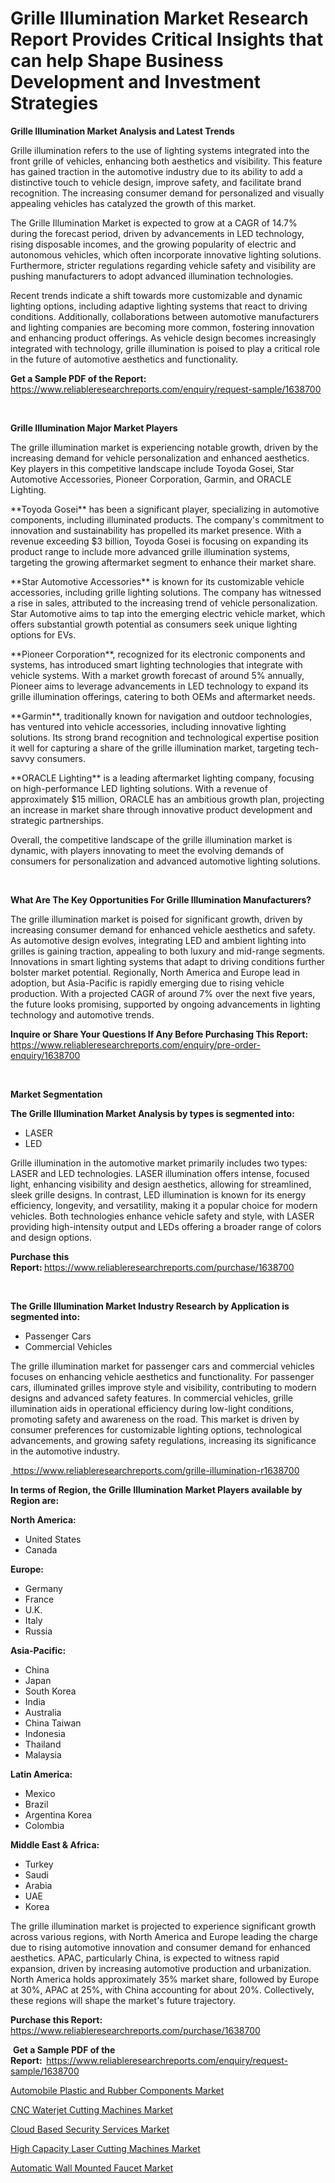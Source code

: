 <p><h1>Grille Illumination Market Research Report Provides Critical Insights that can help Shape Business Development and Investment Strategies</h1></p><p><strong>Grille Illumination Market Analysis and Latest Trends</strong></p>
<p><p>Grille illumination refers to the use of lighting systems integrated into the front grille of vehicles, enhancing both aesthetics and visibility. This feature has gained traction in the automotive industry due to its ability to add a distinctive touch to vehicle design, improve safety, and facilitate brand recognition. The increasing consumer demand for personalized and visually appealing vehicles has catalyzed the growth of this market.</p><p>The Grille Illumination Market is expected to grow at a CAGR of 14.7% during the forecast period, driven by advancements in LED technology, rising disposable incomes, and the growing popularity of electric and autonomous vehicles, which often incorporate innovative lighting solutions. Furthermore, stricter regulations regarding vehicle safety and visibility are pushing manufacturers to adopt advanced illumination technologies. </p><p>Recent trends indicate a shift towards more customizable and dynamic lighting options, including adaptive lighting systems that react to driving conditions. Additionally, collaborations between automotive manufacturers and lighting companies are becoming more common, fostering innovation and enhancing product offerings. As vehicle design becomes increasingly integrated with technology, grille illumination is poised to play a critical role in the future of automotive aesthetics and functionality.</p></p>
<p><strong>Get a Sample PDF of the Report:&nbsp;</strong> <a href="https://www.reliableresearchreports.com/enquiry/request-sample/1638700?utm_campaign=10&utm_medium=2&utm_source=Github&utm_content=ia&utm_term=25092024&utm_id=grille-illumination">https://www.reliableresearchreports.com/enquiry/request-sample/1638700</a></p>
<p>&nbsp;</p>
<p><strong>Grille Illumination Major Market Players</strong></p>
<p><p>The grille illumination market is experiencing notable growth, driven by the increasing demand for vehicle personalization and enhanced aesthetics. Key players in this competitive landscape include Toyoda Gosei, Star Automotive Accessories, Pioneer Corporation, Garmin, and ORACLE Lighting.</p><p>**Toyoda Gosei** has been a significant player, specializing in automotive components, including illuminated products. The company's commitment to innovation and sustainability has propelled its market presence. With a revenue exceeding $3 billion, Toyoda Gosei is focusing on expanding its product range to include more advanced grille illumination systems, targeting the growing aftermarket segment to enhance their market share.</p><p>**Star Automotive Accessories** is known for its customizable vehicle accessories, including grille lighting solutions. The company has witnessed a rise in sales, attributed to the increasing trend of vehicle personalization. Star Automotive aims to tap into the emerging electric vehicle market, which offers substantial growth potential as consumers seek unique lighting options for EVs. </p><p>**Pioneer Corporation**, recognized for its electronic components and systems, has introduced smart lighting technologies that integrate with vehicle systems. With a market growth forecast of around 5% annually, Pioneer aims to leverage advancements in LED technology to expand its grille illumination offerings, catering to both OEMs and aftermarket needs.</p><p>**Garmin**, traditionally known for navigation and outdoor technologies, has ventured into vehicle accessories, including innovative lighting solutions. Its strong brand recognition and technological expertise position it well for capturing a share of the grille illumination market, targeting tech-savvy consumers.</p><p>**ORACLE Lighting** is a leading aftermarket lighting company, focusing on high-performance LED lighting solutions. With a revenue of approximately $15 million, ORACLE has an ambitious growth plan, projecting an increase in market share through innovative product development and strategic partnerships.</p><p>Overall, the competitive landscape of the grille illumination market is dynamic, with players innovating to meet the evolving demands of consumers for personalization and advanced automotive lighting solutions.</p></p>
<p>&nbsp;</p>
<p><strong>What Are The Key Opportunities For Grille Illumination Manufacturers?</strong></p>
<p><p>The grille illumination market is poised for significant growth, driven by increasing consumer demand for enhanced vehicle aesthetics and safety. As automotive design evolves, integrating LED and ambient lighting into grilles is gaining traction, appealing to both luxury and mid-range segments. Innovations in smart lighting systems that adapt to driving conditions further bolster market potential. Regionally, North America and Europe lead in adoption, but Asia-Pacific is rapidly emerging due to rising vehicle production. With a projected CAGR of around 7% over the next five years, the future looks promising, supported by ongoing advancements in lighting technology and automotive trends.</p></p>
<p><strong>Inquire or Share Your Questions If Any Before Purchasing This Report:</strong> <a href="https://www.reliableresearchreports.com/enquiry/pre-order-enquiry/1638700?utm_campaign=10&utm_medium=2&utm_source=Github&utm_content=ia&utm_term=25092024&utm_id=grille-illumination">https://www.reliableresearchreports.com/enquiry/pre-order-enquiry/1638700</a></p>
<p>&nbsp;</p>
<p><strong>Market Segmentation</strong></p>
<p><strong>The Grille Illumination Market Analysis by types is segmented into:</strong></p>
<p><ul><li>LASER</li><li>LED</li></ul></p>
<p><p>Grille illumination in the automotive market primarily includes two types: LASER and LED technologies. LASER illumination offers intense, focused light, enhancing visibility and design aesthetics, allowing for streamlined, sleek grille designs. In contrast, LED illumination is known for its energy efficiency, longevity, and versatility, making it a popular choice for modern vehicles. Both technologies enhance vehicle safety and style, with LASER providing high-intensity output and LEDs offering a broader range of colors and design options.</p></p>
<p><strong>Purchase this Report:&nbsp;</strong><a href="https://www.reliableresearchreports.com/purchase/1638700?utm_campaign=10&utm_medium=2&utm_source=Github&utm_content=ia&utm_term=25092024&utm_id=grille-illumination">https://www.reliableresearchreports.com/purchase/1638700</a></p>
<p>&nbsp;</p>
<p><strong>The Grille Illumination Market Industry Research by Application is segmented into:</strong></p>
<p><ul><li>Passenger Cars</li><li>Commercial Vehicles</li></ul></p>
<p><p>The grille illumination market for passenger cars and commercial vehicles focuses on enhancing vehicle aesthetics and functionality. For passenger cars, illuminated grilles improve style and visibility, contributing to modern designs and advanced safety features. In commercial vehicles, grille illumination aids in operational efficiency during low-light conditions, promoting safety and awareness on the road. This market is driven by consumer preferences for customizable lighting options, technological advancements, and growing safety regulations, increasing its significance in the automotive industry.</p></p>
<p><a href="https://www.reliableresearchreports.com/grille-illumination-r1638700?utm_campaign=10&utm_medium=2&utm_source=Github&utm_content=ia&utm_term=25092024&utm_id=grille-illumination">&nbsp;https://www.reliableresearchreports.com/grille-illumination-r1638700</a></p>
<p><strong>In terms of Region, the Grille Illumination Market Players available by Region are:</strong></p>
<p>
    <p> <strong> North America: </strong>
        <ul>
            <li>United States</li>
            <li>Canada</li>
        </ul>
        </p> 
    <p> <strong> Europe: </strong>
        <ul>
            <li>Germany</li>
            <li>France</li>
            <li>U.K.</li>
            <li>Italy</li>
            <li>Russia</li>
        </ul>
        </p> 
    <p> <strong> Asia-Pacific: </strong>
        <ul>
            <li>China</li>
            <li>Japan</li>
            <li>South Korea</li>
            <li>India</li>
            <li>Australia</li>
            <li>China Taiwan</li>
            <li>Indonesia</li>
            <li>Thailand</li>
            <li>Malaysia</li>
        </ul>
        </p> 
    <p> <strong> Latin America: </strong>
        <ul>
            <li>Mexico</li>
            <li>Brazil</li>
            <li>Argentina Korea</li>
            <li>Colombia</li>
        </ul>
        </p> 
    <p> <strong> Middle East & Africa: </strong>
        <ul>
            <li>Turkey</li>
            <li>Saudi</li>
            <li>Arabia</li>
            <li>UAE</li>
            <li>Korea</li>
        </ul>
    </p>
    </p>
<p><p>The grille illumination market is projected to experience significant growth across various regions, with North America and Europe leading the charge due to rising automotive innovation and consumer demand for enhanced aesthetics. APAC, particularly China, is expected to witness rapid expansion, driven by increasing automotive production and urbanization. North America holds approximately 35% market share, followed by Europe at 30%, APAC at 25%, with China accounting for about 20%. Collectively, these regions will shape the market's future trajectory.</p></p>
<p><strong>Purchase this Report: </strong><a href="https://www.reliableresearchreports.com/purchase/1638700?utm_campaign=10&utm_medium=2&utm_source=Github&utm_content=ia&utm_term=25092024&utm_id=grille-illumination">https://www.reliableresearchreports.com/purchase/1638700</a></p>
<p>&nbsp;<strong>Get a Sample PDF of the Report:&nbsp;&nbsp;</strong><a href="https://www.reliableresearchreports.com/enquiry/request-sample/1638700?utm_campaign=10&utm_medium=2&utm_source=Github&utm_content=ia&utm_term=25092024&utm_id=grille-illumination">https://www.reliableresearchreports.com/enquiry/request-sample/1638700</a></p>
<p><strong></strong></p>
<p><p><a href="https://github.com/mahnoor2003/Market-Research-Report-List-6/blob/main/automobile-plastic-and-rubber-components-market.md?utm_campaign=10&utm_medium=2&utm_source=Github&utm_content=ia&utm_term=25092024&utm_id=grille-illumination">Automobile Plastic and Rubber Components Market</a></p><p><a href="https://medium.com/@emmetbernhard/cnc-waterjet-cutting-machines-market-size-share-trends-analysis-report-by-end-use-b42f106da9e4?utm_campaign=10&utm_medium=2&utm_source=Github&utm_content=ia&utm_term=25092024&utm_id=grille-illumination">CNC Waterjet Cutting Machines Market</a></p><p><a href="https://www.linkedin.com/pulse/future-ready-strategic-insights-global-cloud-based-security-ztk7c?utm_campaign=10&utm_medium=2&utm_source=Github&utm_content=ia&utm_term=25092024&utm_id=grille-illumination">Cloud Based Security Services Market</a></p><p><a href="https://medium.com/@emmetbernhard/high-capacity-laser-cutting-machines-market-research-report-exploring-market-size-and-revenue-8772e249f327?utm_campaign=10&utm_medium=2&utm_source=Github&utm_content=ia&utm_term=25092024&utm_id=grille-illumination">High Capacity Laser Cutting Machines Market</a></p><p><a href="https://issuu.com/reportprime-2/docs/automatic-wall-mounted-faucet-marke_01372665dbfac8?utm_campaign=10&utm_medium=2&utm_source=Github&utm_content=ia&utm_term=25092024&utm_id=grille-illumination">Automatic Wall Mounted Faucet Market</a></p></p>